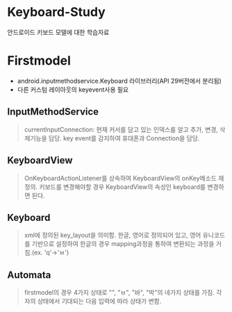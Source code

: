 # Keyboard-Study
안드로이드 키보드 모델에 대한 학습자료

# Firstmodel 
* android.inputmethodservice.Keyboard 라이브러리(API 29버전에서 분리됨)
* 다른 커스텀 레이아웃의 keyevent사용 필요

## InputMethodService
> currentInputConnection: 현재 커서를 담고 있는 인덱스를 알고 추가, 변경, 삭제기능을 담당.
> key event를 감지하여 휴대폰과 Connection을 담당.

## KeyboardView
> OnKeyboardActionListener를 상속하여 KeyboardView의 onKey메소드 재정의.
> 키보드를 변경해야할 경우 KeyboardView의 속성인 keyboard를 변경하면 된다.

## Keyboard
> xml에 정의된 key_layout을 의미함.
> 한글, 영어로 정의되어 있고, 영어 유니코드를 기반으로 설정하여 한글의 경우 mapping과정을 통하여 변환되는 과정을 거침.(ex. 'q'->'ㅂ')

## Automata
> firstmodel의 경우 4가지 상태로 "", "ㅂ", "바", "박"의 네가지 상태를 가짐.
> 각자의 상태에서 기대되는 다음 입력에 따라 상태가 변함.
